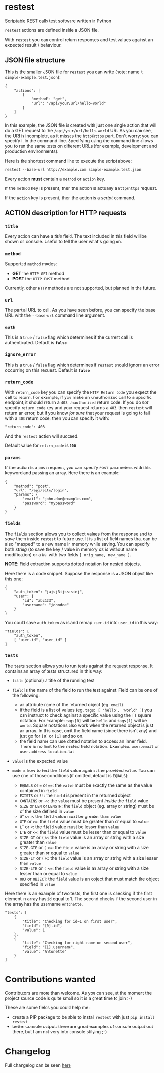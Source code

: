 # restest
Scriptable REST calls test software written in Python

`restest` actions are defined inside a JSON file.

With `restest` you can control return responses and test values against an expected result / behaviour.

## JSON file structure

This is the smaller JSON file for `restest` you can write
(note: name it `simple-example.test.json`):
```
{
	"actions": [
		{
			"method": "get",
			"url": "/api/your/url/hello-world"
		}
	]
}
```

In this example, the JSON file is created with just one single action that will do a GET request to the `/api/your/url/hello-world` URI.
As you can see, the URI is incomplete, as it misses the `http`/`https` part. Don't worry: you can specify it in the command line.
Specifying using the command line allows you to run the same tests on different URLs (for example, development and production environments).

Here is the shortest command line to execute the script above:

```
restest --base-url http://example.com simple-example.test.json
```

Every action **must** contain a `method` or `action` key.

If the `method` key is present, then the action is actually a `http`/`https` request.

If the `action` key is present, then the action is a *script* command.


## ACTION description for HTTP requests

### `title`

Every action can have a *title* field. The text included in this field will be shown on console. Useful to tell the user what's going on.

### `method`

Supported `method` modes:

- **GET** the `HTTP GET` method
- **POST** the `HTTP POST` method

Currently, other `HTTP` methods are not supported, but planned in the future.

### `url`

The partial URL to call. As you have seen before, you can specify the base URL with the `--base-url` command line argument.

### `auth`

This is a `true` / `false` flag which determines if the current call is authenticated. Default is **`false`**

### `ignore_error`

This is a `true` / `false` flag which determines if `restest` should ignore an error occurring on this request.
Default is **`false`**

### `return_code`

With `return_code` key you can specify the `HTTP Return Code` you expect the call to return.
For example, if you make an unauthorized call to a specific endpoint, it should return a `403 Unauthorized` return code.
If you do *not* specify `return_code` key and your request returns a `403`, then `restest` will return an error, but if you know *for sure* that
your request is going to fail with a `403` return code, then you can specify it with:
```
"return_code": 403
```
And the `restest` action will succeed.

Default value for `return_code` is **`200`**

### `params`

If the action is a `post` request, you can specify `POST` parameters with this keyword and passing an array.
Here there is an example:
```
{
	"method": "post",
	"url": "/api/site/login",
	"params": {
		"email": "john.doe@example.com",
		"password": "mypassword"
	}
}
```

### `fields`

The `fields` section allows you to collect values from the response and to *save* them inside `restest` to future use.
It is a list of field names that can be also "mapped" to a new name in memory while saving. You can specify both *string* (to save the key / value in memory *as is* without name modification) or a *list* with two fields `[ orig_name, new_name ]`.

**NOTE**: Field extraction supports dotted notation for nested objects.

Here there is a code snippet. Suppose the response is a JSON object like this one:

```
{
	"auth_token": "jajsj3ijssisiej",
	"user": {
		"id": "abc123",
		"username": "johndoe"
	}
}
```

You could save `auth_token` as is and remap `user.id` into `user_id` in this way:

```
"fields": [
	"auth_token",
	[ "user.id", "user_id" ]
]
```

### `tests`

The `tests` section allows you to run tests against the request response.
It contains an array of tests structured in this way:

- `title` (optional) a title of the running test
- `field` is the name of the field to run the test against. Field can be one of the following:
    - an attribute name of the returned object (eg. `email`)
	- if the field is a list of values (eg, `tags: [ 'hello', 'world' ]`) you can instruct to check against a specific value using the `[]` square notation. For example: `tags[0]` will be `hello` and `tags[1]` will be `world`.
	Square notations also work when the returned object is just an array. In this case, omit the field name (since there isn't any) and just go for `[0]` or `[1]` and so on.
	- the field name can use dotted notation to access an inner field. There is no limit to the nested field notation. Examples: `user.email` or `user.address.location.lat`

- `value` is the expected value
- `mode` is how to test the `field` value against the provided `value`. You can use one of those conditions (if omitted, default is `EQUALS`):
	- `EQUALS` or `=` or `==`:  the `value` must be exactly the same as the value contained in `field`
	- `EXISTS` or `!!`: the `field` is present in the returned object
	- `CONTAINS` or `->`: the `value` must be present *inside* the `field` value
	- `SIZE` or `LEN` or `LENGTH`: the `field` object (eg. array or string) must be of the size defined in `value`
	- `GT` or `>`: the `field` value must be greater than `value`
	- `GTE` or `>=`: the `field` value must be greater than or equal to `value`
	- `LT` or `<`: the `field` value must be lesser than `value`
	- `LTE` or `<=`: the `field` value must be lesser than or equal to `value`
	- `SIZE-GT` or `()>`: the `field` value is an array or string with a size greater than `value`
	- `SIZE-GTE` or `()>=`: the `field` value is an array or string with a size greater than or equal to `value`
	- `SIZE-LT` or `()<`: the `field` value is an array or string with a size lesser than `value`
	- `SIZE-LTE` or `()<=`: the `field` value is an array or string with a size lesser than or equal to `value`
	- `OBJ` or `OBJECT`: the `field` value is an object that must match the object specified in `value`

Here there is an example of two tests, the first one is checking if the first element in array has `id` equal to 1.
The second checks if the second user in the array has the username `Antonette`.
```
"tests": [
	{
		"title": "Checking for id=1 on first user",
		"field": "[0].id",
		"value": 1
	},
	{
		"title": "Checking for right name on second user",
		"field": "[1].username",
		"value": "Antonette"
	}
]
```



# Contributions wanted

Contributors are more than welcome. As you can see, at the moment the project source code is quite small so it is a great time to join :-)

These are some fields you could help me:

- create a PIP package to be able to install `restest` with just `pip install restest`
- better console output: there are great examples of console output out there, but I am not very into console stilying ;-)

# Changelog

Full changelog can be seen [here](CHANGELOG.md)